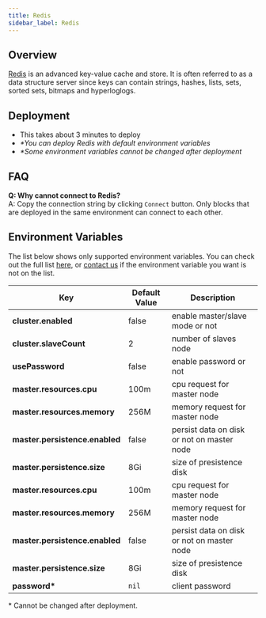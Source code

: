 ```yaml
---
title: Redis
sidebar_label: Redis
---
```


## Overview

[Redis](http://redis.io/) is an advanced key-value cache and store. It is often referred to as a data structure server since keys can contain strings, hashes, lists, sets, sorted sets, bitmaps and hyperloglogs.

## Deployment

- This takes about 3 minutes to deploy
- *\*You can deploy Redis with default environment variables*
- *\*Some environment variables cannot be changed after deployment*

## FAQ

**Q: Why cannot connect to Redis?**  
A: Copy the connection string by clicking `Connect` button. Only blocks that are deployed in the same environment can connect to each other.

## Environment Variables

The list below shows only supported environment variables. You can check out the full list [here](https://github.com/kintohub/kinto-catalog/tree/master/redis#configuration), or [contact us](https://discord.gg/QVgqWuw) if the environment variable you want is not on the list.


| Key        | Default Value           | Description  |
| ---  | --- | --- |
| **cluster.enabled** | false | enable master/slave mode or not |
| **cluster.slaveCount** | 2 |  number of slaves node |
| **usePassword** | false | enable password or not |
| **master.resources.cpu** | 100m |  cpu request for master node |
| **master.resources.memory** | 256M  |  memory request for master node |
| **master.persistence.enabled** |  false  |  persist data on disk or not on master node |
| **master.persistence.size** |  8Gi  |  size of presistence disk |
| **master.resources.cpu** | 100m |  cpu request for master node |
| **master.resources.memory** | 256M  |  memory request for master node |
| **master.persistence.enabled** |  false  |  persist data on disk or not on master node |
| **master.persistence.size** |  8Gi  |  size of presistence disk |
| **password\*** | `nil` | client password |

\* Cannot be changed after deployment.
